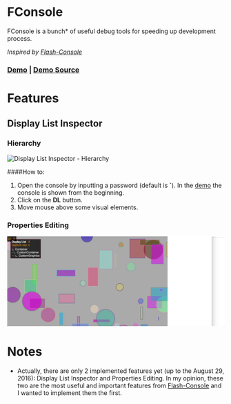 # FConsole
FConsole is a bunch* of useful debug tools for speeding up development process.

*Inspired by [Flash-Console](https://github.com/junkbyte/flash-console)*

### **[Demo](https://flashist.github.io/fexamples/) | [Demo Source](https://github.com/flashist/fexamples)**

# Features

## Display List Inspector

### Hierarchy
![Display List Inspector - Hierarchy](https://github.com/flashist/flashist.github.io/blob/master/fexamples/images/demo/display-list-inspecotr_hierarchy-1.gif?raw=true)

####How to:
1. Open the console by inputting a password (default is **`**). In the [demo](https://flashist.github.io/fexamples/) the console is shown from the beginning.
2. Click on the **DL** button.
3. Move mouse above some visual elements.

### Properties Editing
![Display List Inspector - Editing](https://github.com/flashist/flashist.github.io/blob/master/fexamples/images/demo/%20display-list-inspector_editing-1.gif?raw=true)

# Notes
* Actually, there are only 2 implemented features yet (up to the August 29, 2016): Display List Inspector and Properties Editing. In my opinion, these two are the most useful and important features from [Flash-Console](https://github.com/junkbyte/flash-console) and I wanted to implement them the first.

